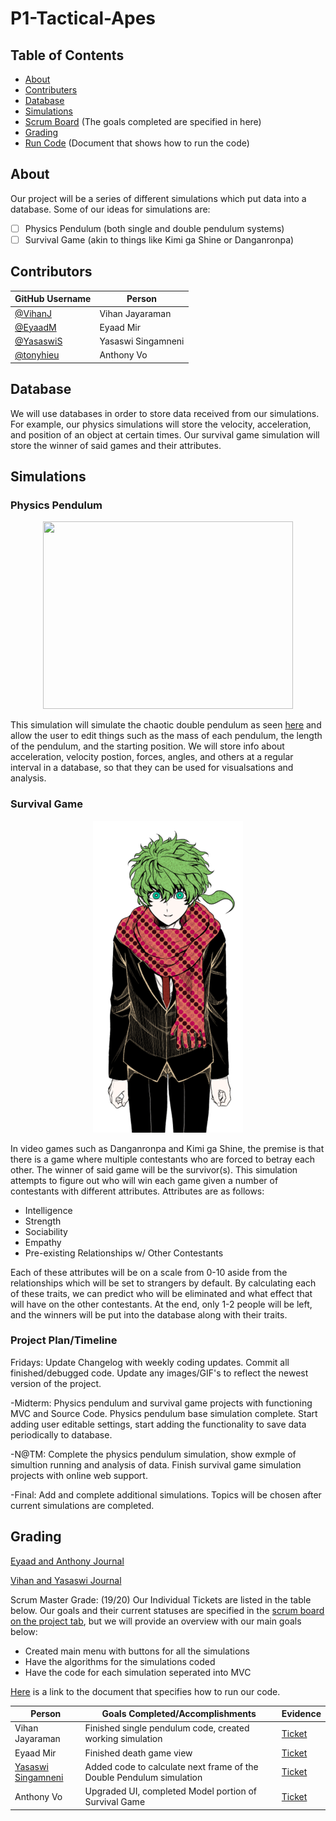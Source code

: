 # P1-Tactical-Apes

## Table of Contents
- [About](https://github.com/tonyhieu/P1-Tactical-Apes/blob/main/README.md#about)
- [Contributers](https://github.com/tonyhieu/P1-Tactical-Apes/blob/main/README.md#contributers)
- [Database](https://github.com/tonyhieu/P1-Tactical-Apes/blob/main/README.md#database)
- [Simulations](https://github.com/tonyhieu/P1-Tactical-Apes/blob/main/README.md#simulations)
- [Scrum Board](https://github.com/tonyhieu/P1-Tactical-Apes/projects) (The goals completed are specified in here)
- [Grading](https://github.com/tonyhieu/P1-Tactical-Apes/blob/main/README.md#grading)
- [Run Code](https://github.com/tonyhieu/P1-Tactical-Apes/blob/main/runcode.md) (Document that shows how to run the code)
## About
Our project will be a series of different simulations which put data into a database. Some of our ideas for simulations are:
- [ ] Physics Pendulum (both single and double pendulum systems)
- [ ] Survival Game (akin to things like Kimi ga Shine or Danganronpa)

## Contributors
| GitHub Username | Person |
| --- | --- |
| [@VihanJ](https://github.com/VihanJ) | Vihan Jayaraman |
| [@EyaadM](https://github.com/eyaadm) | Eyaad Mir |
| [@YasaswiS](https://github.com/YasaswiS) | Yasaswi Singamneni |
| [@tonyhieu](https://github.com/tonyhieu) | Anthony Vo |



## Database
We will use databases in order to store data received from our simulations. For example, our physics simulations will store the velocity, acceleration, and position of an object at certain times. Our survival game simulation will store the winner of said games and their attributes.

## Simulations

### Physics Pendulum
<p align="center">
  <img width="400" height="300" src="https://rotations.berkeley.edu/wp-content/uploads/2017/10/double-pendulum.png">
</p>

This simulation will simulate the chaotic double pendulum as seen [here](https://rotations.berkeley.edu/wp-content/uploads/2017/10/double-pendulum.png) and allow the user to edit things such as the mass of each pendulum, the length of the pendulum, and the starting position. We will store info about acceleration, velocity postion, forces, angles, and others at a regular interval in a database, so that they can be used for visualsations and analysis.

### Survival Game

<p align="center">
  <img src="media/souHiyori.png">
</p>

In video games such as Danganronpa and Kimi ga Shine, the premise is that there is a game where multiple contestants who are forced to betray each other. The winner of said game will be the survivor(s). This simulation attempts to figure out who will win each game given a number of contestants with different attributes. Attributes are as follows:
- Intelligence
- Strength
- Sociability
- Empathy
- Pre-existing Relationships w/ Other Contestants

Each of these attributes will be on a scale from 0-10 aside from the relationships which will be set to strangers by default. By calculating each of these traits, we can predict who will be eliminated and what effect that will have on the other contestants. At the end, only 1-2 people will be left, and the winners will be put into the database along with their traits.

### Project Plan/Timeline 

Fridays: Update Changelog with weekly coding updates. Commit all finished/debugged code. Update any images/GIF's to reflect the newest version of the project. 

-Midterm: Physics pendulum and survival game projects with functioning MVC and Source Code. Physics pendulum base simulation complete. Start adding user editable settings, start adding the functionality to save data periodically to database.

-N@TM: Complete the physics pendulum simulation, show exmple of simultion running and analysis of data. Finish survival game simulation projects with online web support.

-Final: Add and complete additional simulations. Topics will be chosen after current simulations are completed.

## Grading

[Eyaad and Anthony Journal](https://docs.google.com/document/d/1_TAdjjngp_0zO604YmFBRjesVqBiyebn3PxdbbQfVCM/edit?usp=sharing)

[Vihan and Yasaswi Journal](https://docs.google.com/document/d/1pfqB4SIPHMkJ73QtPpQTaguTV1aGAqH_RgjdxjifUO4/edit?usp=sharing)

Scrum Master Grade: (19/20) Our Individual Tickets are listed in the table below. Our goals and their current statuses are specified in the [scrum board on the project tab](https://github.com/tonyhieu/P1-Tactical-Apes/projects), but we will provide an overview with our main goals below:

- Created main menu with buttons for all the simulations
- Have the algorithms for the simulations coded
- Have the code for each simulation seperated into MVC

[Here](https://github.com/tonyhieu/P1-Tactical-Apes/blob/main/runcode.md) is a link to the document that specifies how to run our code.

| Person | Goals Completed/Accomplishments | Evidence |
| --- | --- | --- |
| Vihan Jayaraman | Finished single pendulum code, created working simulation | [Ticket](https://github.com/tonyhieu/P1-Tactical-Apes/blob/main/src/SinglePendulum) |
| Eyaad Mir | Finished death game view | [Ticket](https://github.com/tonyhieu/P1-Tactical-Apes/blob/main/src/DeathGame/DeathGameView.java) |
| [Yasaswi Singamneni](https://github.com/tonyhieu/P1-Tactical-Apes/projects/3) | Added code to calculate next frame of the Double Pendulum simulation| [Ticket](https://github.com/tonyhieu/P1-Tactical-Apes/blob/main/src/DoublePendulum/DoublePendulumControl.java#L25) |
| Anthony Vo | Upgraded UI, completed Model portion of Survival Game | [Ticket](https://github.com/tonyhieu/P1-Tactical-Apes/projects/1#card-52951565) |
